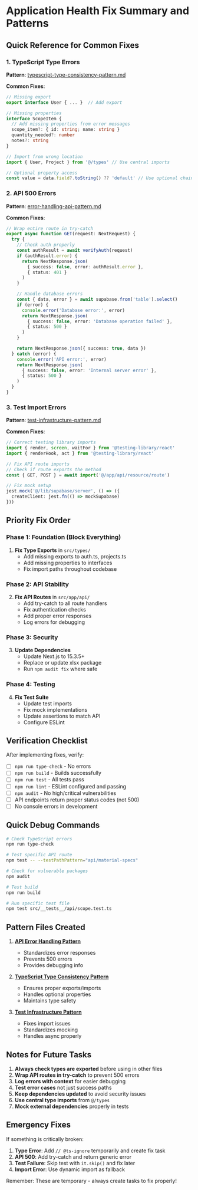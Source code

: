 # Application Health Fix Summary and Patterns

## Quick Reference for Common Fixes

### 1. TypeScript Type Errors
**Pattern**: [typescript-type-consistency-pattern.md](/Patterns/typescript-type-consistency-pattern.md)

**Common Fixes**:
```typescript
// Missing export
export interface User { ... }  // Add export

// Missing properties
interface ScopeItem {
  // Add missing properties from error messages
  scope_item?: { id: string; name: string }
  quantity_needed?: number
  notes?: string
}

// Import from wrong location
import { User, Project } from '@/types' // Use central imports

// Optional property access
const value = data.field?.toString() ?? 'default' // Use optional chaining
```

### 2. API 500 Errors
**Pattern**: [error-handling-api-pattern.md](/Patterns/error-handling-api-pattern.md)

**Common Fixes**:
```typescript
// Wrap entire route in try-catch
export async function GET(request: NextRequest) {
  try {
    // Check auth properly
    const authResult = await verifyAuth(request)
    if (authResult.error) {
      return NextResponse.json(
        { success: false, error: authResult.error },
        { status: 401 }
      )
    }

    // Handle database errors
    const { data, error } = await supabase.from('table').select()
    if (error) {
      console.error('Database error:', error)
      return NextResponse.json(
        { success: false, error: 'Database operation failed' },
        { status: 500 }
      )
    }

    return NextResponse.json({ success: true, data })
  } catch (error) {
    console.error('API error:', error)
    return NextResponse.json(
      { success: false, error: 'Internal server error' },
      { status: 500 }
    )
  }
}
```

### 3. Test Import Errors
**Pattern**: [test-infrastructure-pattern.md](/Patterns/test-infrastructure-pattern.md)

**Common Fixes**:
```typescript
// Correct testing library imports
import { render, screen, waitFor } from '@testing-library/react'
import { renderHook, act } from '@testing-library/react'

// Fix API route imports
// Check if route exports the method
const { GET, POST } = await import('@/app/api/resource/route')

// Fix mock setup
jest.mock('@/lib/supabase/server', () => ({
  createClient: jest.fn(() => mockSupabase)
}))
```

## Priority Fix Order

### Phase 1: Foundation (Block Everything)
1. **Fix Type Exports** in `src/types/`
   - Add missing exports to auth.ts, projects.ts
   - Add missing properties to interfaces
   - Fix import paths throughout codebase

### Phase 2: API Stability
2. **Fix API Routes** in `src/app/api/`
   - Add try-catch to all route handlers
   - Fix authentication checks
   - Add proper error responses
   - Log errors for debugging

### Phase 3: Security
3. **Update Dependencies**
   - Update Next.js to 15.3.5+
   - Replace or update xlsx package
   - Run `npm audit fix` where safe

### Phase 4: Testing
4. **Fix Test Suite**
   - Update test imports
   - Fix mock implementations  
   - Update assertions to match API
   - Configure ESLint

## Verification Checklist

After implementing fixes, verify:

- [ ] `npm run type-check` - No errors
- [ ] `npm run build` - Builds successfully
- [ ] `npm run test` - All tests pass
- [ ] `npm run lint` - ESLint configured and passing
- [ ] `npm audit` - No high/critical vulnerabilities
- [ ] API endpoints return proper status codes (not 500)
- [ ] No console errors in development

## Quick Debug Commands

```bash
# Check TypeScript errors
npm run type-check

# Test specific API route
npm test -- --testPathPattern="api/material-specs"

# Check for vulnerable packages
npm audit

# Test build
npm run build

# Run specific test file
npm test src/__tests__/api/scope.test.ts
```

## Pattern Files Created

1. **[API Error Handling Pattern](/Patterns/error-handling-api-pattern.md)**
   - Standardizes error responses
   - Prevents 500 errors
   - Provides debugging info

2. **[TypeScript Type Consistency Pattern](/Patterns/typescript-type-consistency-pattern.md)**
   - Ensures proper exports/imports
   - Handles optional properties
   - Maintains type safety

3. **[Test Infrastructure Pattern](/Patterns/test-infrastructure-pattern.md)**
   - Fixes import issues
   - Standardizes mocking
   - Handles async properly

## Notes for Future Tasks

1. **Always check types are exported** before using in other files
2. **Wrap API routes in try-catch** to prevent 500 errors
3. **Log errors with context** for easier debugging
4. **Test error cases** not just success paths
5. **Keep dependencies updated** to avoid security issues
6. **Use central type imports** from `@/types`
7. **Mock external dependencies** properly in tests

## Emergency Fixes

If something is critically broken:

1. **Type Error**: Add `// @ts-ignore` temporarily and create fix task
2. **API 500**: Add try-catch and return generic error
3. **Test Failure**: Skip test with `it.skip()` and fix later
4. **Import Error**: Use dynamic import as fallback

Remember: These are temporary - always create tasks to fix properly!